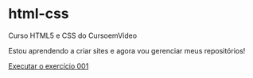 # html-css
Curso HTML5 e CSS do CursoemVídeo

Estou aprendendo a criar sites e agora vou gerenciar meus repositórios!

<a href="https://alexsussa.github.io/html-css/exercicios/ex001/index.html">Executar o exercício 001</a>